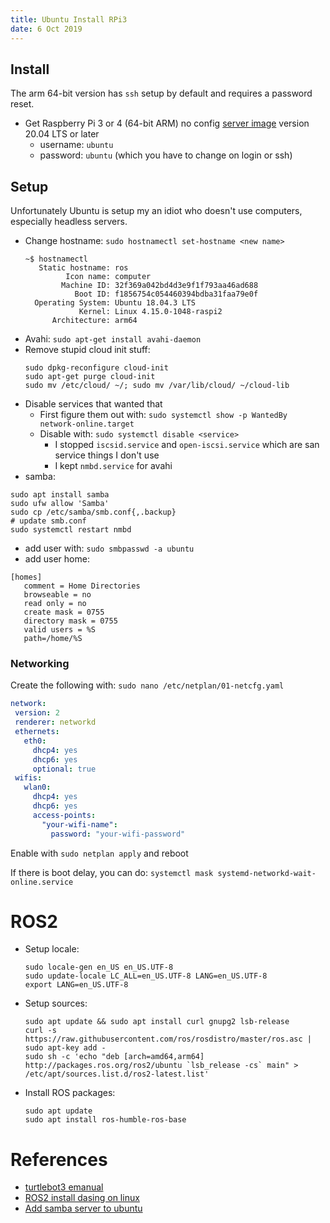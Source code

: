 ```yaml
---
title: Ubuntu Install RPi3
date: 6 Oct 2019
---
```


## Install

The arm 64-bit version has `ssh` setup by default and requires a password reset.

- Get Raspberry Pi 3 or 4 (64-bit ARM) no config [server image](https://ubuntu.com/download/raspberry-pi) 
version 20.04 LTS or later
    - username: `ubuntu`  
    - password: `ubuntu` (which you have to change on login or ssh)

## Setup

Unfortunately Ubuntu is setup my an idiot who doesn't use computers, especially
headless servers.

- Change hostname: `sudo hostnamectl set-hostname <new name>`
    ```
    ~$ hostnamectl 
       Static hostname: ros
             Icon name: computer
            Machine ID: 32f369a042bd4d3e9f1f793aa46ad688
               Boot ID: f1856754c054460394bdba31faa79e0f
      Operating System: Ubuntu 18.04.3 LTS
                Kernel: Linux 4.15.0-1048-raspi2
          Architecture: arm64
    ```
- Avahi: `sudo apt-get install avahi-daemon`
- Remove stupid cloud init stuff:
    ```
    sudo dpkg-reconfigure cloud-init
    sudo apt-get purge cloud-init
    sudo mv /etc/cloud/ ~/; sudo mv /var/lib/cloud/ ~/cloud-lib
    ```
- Disable services that wanted that
    - First figure them out with: `sudo systemctl show -p WantedBy network-online.target`
    - Disable with: `sudo systemctl disable <service>`
        - I stopped `iscsid.service` and `open-iscsi.service` which are san service things
        I don't use
        - I kept `nmbd.service` for avahi
- samba:
```
sudo apt install samba
sudo ufw allow 'Samba'
sudo cp /etc/samba/smb.conf{,.backup}
# update smb.conf
sudo systemctl restart nmbd
```
- add user with: `sudo smbpasswd -a ubuntu`
- add user home:
```
[homes]
   comment = Home Directories
   browseable = no
   read only = no
   create mask = 0755
   directory mask = 0755
   valid users = %S
   path=/home/%S
```
    
### Networking

Create the following with: `sudo nano /etc/netplan/01-netcfg.yaml`

```yaml
network:
 version: 2
 renderer: networkd
 ethernets:
   eth0:
     dhcp4: yes
     dhcp6: yes
     optional: true
 wifis:
   wlan0:
     dhcp4: yes
     dhcp6: yes
     access-points:
       "your-wifi-name":
         password: "your-wifi-password"
```

Enable with `sudo netplan apply` and reboot

If there is boot delay, you can do: `systemctl mask systemd-networkd-wait-online.service`

# ROS2

- Setup locale:
    ```
    sudo locale-gen en_US en_US.UTF-8
    sudo update-locale LC_ALL=en_US.UTF-8 LANG=en_US.UTF-8
    export LANG=en_US.UTF-8
    ```
- Setup sources:
    ```
    sudo apt update && sudo apt install curl gnupg2 lsb-release
    curl -s https://raw.githubusercontent.com/ros/rosdistro/master/ros.asc | sudo apt-key add -
    sudo sh -c 'echo "deb [arch=amd64,arm64] http://packages.ros.org/ros2/ubuntu `lsb_release -cs` main" > /etc/apt/sources.list.d/ros2-latest.list'
    ```
- Install ROS packages:
    ```
    sudo apt update
    sudo apt install ros-humble-ros-base
    ```


# References

- [turtlebot3 emanual](http://emanual.robotis.com/docs/en/platform/turtlebot3/ros2/#setup)
- [ROS2 install dasing on linux](https://index.ros.org/doc/ros2/Installation/Dashing/Linux-Install-Debians/)
- [Add samba server to ubuntu](https://linuxize.com/post/how-to-install-and-configure-samba-on-ubuntu-18-04/)


